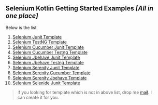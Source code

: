  ## Selenium Kotlin Getting Started Examples *[All in one place]*
 
 Below is the list
 
  1. [Selenium Junit Template](https://github.com/sridharbandi/Selenium-Kotlin-Getting-Started-Examples/tree/master/Selenium-Junit-Template)
  2. [Selenium TestNG Template](https://github.com/sridharbandi/Selenium-Kotlin-Getting-Started-Examples/tree/master/Selenium-Testng-Template)
  3. [Selenium Cucumber Junit Template](https://github.com/sridharbandi/Selenium-Kotlin-Getting-Started-Examples/tree/master/Selenium-Cucumber-Junit-Template)
  4. [Selenium Cucumber Testng Template](https://github.com/sridharbandi/Selenium-Kotlin-Getting-Started-Examples/tree/master/Selenium-Cucumber-Testng-Template)
  5. [Selenium Jbehave Junit Template](https://github.com/sridharbandi/Selenium-Kotlin-Getting-Started-Examples/tree/master/Selenium-Jbehave-Junit-Template)
  6. [Selenium Jbehave Testng Template](https://github.com/sridharbandi/Selenium-Kotlin-Getting-Started-Examples/tree/master/Selenium-Jbehave-Testng-Template)
  7. [Selenium Serenity Junit Template](https://github.com/sridharbandi/Selenium-Kotlin-Getting-Started-Examples/tree/master/Selenium-Serenity-Junit-Template)
  8. [Selenium Serenity Cucumber Template](https://github.com/sridharbandi/Selenium-Kotlin-Getting-Started-Examples/tree/master/Selenium-Serenity-Cucumber-Template)
  9. [Selenium Serenity Jbehave Template](https://github.com/sridharbandi/Selenium-Kotlin-Getting-Started-Examples/tree/master/Selenium-Serenity-Jbehave-Template)
 10. [Selenium Selenide Junit Template](https://github.com/sridharbandi/Selenium-Kotlin-Getting-Started-Examples/tree/master/Selenium-Selenide-Junit-Template)
  
> If you looking for template which is not in above list, drop me [mail](mailto:sridhar.bandi.ece@gmail.com). I can create it for you.